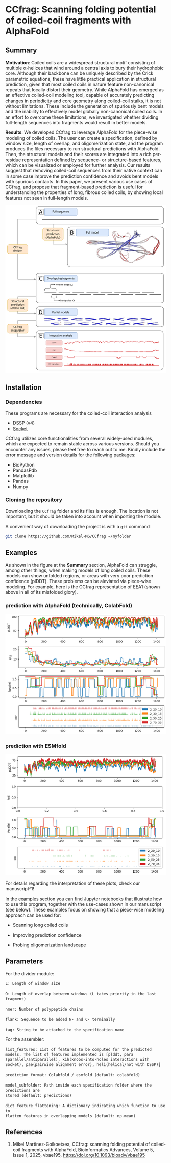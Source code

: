# CCfrag: Scanning folding potential of coiled-coil fragments with AlphaFold

## Summary

**Motivation**: Coiled coils are a widespread structural motif consisting of multiple α-helices that wind around a central axis to bury their hydrophobic core. Although their backbone can be uniquely described by the Crick parametric equations, these have little practical application in structural prediction, given that most coiled coils in nature feature non-canonical repeats that locally distort their geometry. While AlphaFold has emerged as an effective coiled-coil modeling tool, capable of accurately predicting changes in periodicity and core geometry along coiled-coil stalks, it is not without limitations. These include the generation of spuriously bent models and the inability to effectively model globally non-canonical coiled coils. In an effort to overcome these limitations, we investigated whether dividing full-length sequences into fragments would result in better models.

**Results**: We developed CCfrag to leverage AlphaFold for the piece-wise modeling of coiled coils. The user can create a specification, defined by window size, length of overlap, and oligomerization state, and the program produces the files necessary to run structural predictions with AlphaFold. Then, the structural models and their scores are integrated into a rich per-residue representation defined by sequence- or structure-based features, which can be visualized or employed for further analysis. Our results suggest that removing coiled-coil sequences from their native context can in some case improve the prediction confidence and avoids bent models with spurious contacts. In this paper, we present various use cases of CCfrag, and propose that fragment-based prediction is useful for understanding the properties of long, fibrous coiled coils, by showing local features not seen in full-length models.

![alt text](examples/figures/figure_1.png)

## Installation

### Dependencies

These programs are necessary for the coiled-coil interaction analysis

* DSSP (v4)
* [Socket](http://coiledcoils.chm.bris.ac.uk/socket/)

CCfrag utilizes core functionalities from several widely-used modules, which are expected to remain stable across various versions. Should you encounter any issues, please feel free to reach out to me. Kindly include the error message and version details for the following packages:

* BioPython
* PandasPdb
* Matplotlib
* Pandas
* Numpy


### Cloning the repository

Downloading the `CCfrag` folder and its files is enough. The location is not
important, but it should be taken into account when importing the module.

A convenient way of downloading the project is with a `git` command

```bash
git clone https://github.com/Mikel-MG/CCfrag ~/myfolder
```

## Examples

As shown in the figure at the **Summary** section, AlphaFold can struggle, among
other things, when making models of long coiled coils. These models can show
unfolded regions, or areas with very poor prediction confidence (plDDT). These
problems can be aleviated via piece-wise modeling. For example, here is the
CCfrag representation of EEA1 (shown above in all of its misfolded glory).

### prediction with AlphaFold (technically, ColabFold)

![alt text](examples/figures/CCfrag_EEA1_Colabfold.png)

### prediction with ESMfold

![alt text](examples/figures/CCfrag_EEA1_ESMfold.png)


For details regarding the interpretation of these plots, check our manuscript^1!

In the [examples](https://github.com/Mikel-MG/CCfrag/tree/main/examples) section
you can find Jupyter notebooks that illustrate how to use this program, together
with the use-cases shown in our manuscript (see below). These examples focus on
showing that a piece-wise modeling approach can be used for:

* Scanning long coiled coils

* Improving prediction confidence

* Probing oligomerization landscape

## Parameters

For the divider module:

```
L: Length of window size

O: Length of overlap between windows (L takes priority in the last fragment)

nmer: Number of polypeptide chains

flank: Sequence to be added N- and C- terminally

tag: String to be attached to the specification name
```


For the assembler:

```
list_features: List of features to be computed for the predicted models. The list of features implemented is [plddt, para (parallel/antiparallel), kih(knobs-into-holes interactions with Socket), pae(pairwise alignment error), heli(helical/not with DSSP)]

prediction_format: Colabfold / esmfold (default: colabfold)

model_subfolder: Path inside each specification folder where the predictions are
stored (default: predictions)

dict_feature_flattening: A dictionary indicating which function to use to
flatten features in overlapping models (default: np.mean)
```


## References

1. Mikel Martinez-Goikoetxea, CCfrag: scanning folding potential of coiled-coil fragments with AlphaFold, Bioinformatics Advances, Volume 5, Issue 1, 2025, vbae195, https://doi.org/10.1093/bioadv/vbae195 
